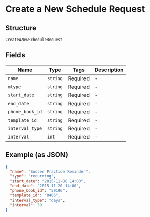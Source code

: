 
# Create a New Schedule Request

## Structure

`CreateANewScheduleRequest`

## Fields

| Name | Type | Tags | Description |
|  --- | --- | --- | --- |
| `name` | `string` | Required | - |
| `mtype` | `string` | Required | - |
| `start_date` | `string` | Required | - |
| `end_date` | `string` | Required | - |
| `phone_book_id` | `string` | Required | - |
| `template_id` | `string` | Required | - |
| `interval_type` | `string` | Required | - |
| `interval` | `int` | Required | - |

## Example (as JSON)

```json
{
  "name": "Soccer Practice Reminder",
  "type": "recurring",
  "start_date": "2015-11-08 14:00",
  "end_date": "2015-11-20 14:00",
  "phone_book_id": "59196",
  "template_id": "8465",
  "interval_type": "days",
  "interval": 30
}
```

